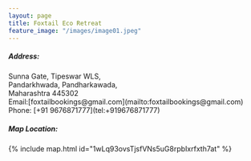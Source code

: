 ```yaml
---
layout: page
title: Foxtail Eco Retreat
feature_image: "/images/image01.jpeg"
---
```






##### Address:

<span>
Sunna Gate, Tipeswar WLS,<br />
Pandarkhwada, Pandharkawada, <br />
Maharashtra 445302 <br />
Email:[foxtailbookings@gmail.com](mailto:foxtailbookings@gmail.com)<br />
Phone: [+91 9676871777](tel:+919676871777)<br />
</span>

##### Map Location:

{% include map.html id="1wLq93ovsTjsfVNs5uG8rpbIxrfxth7at" %}

